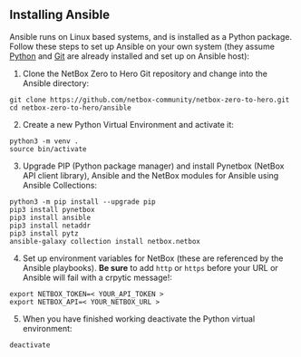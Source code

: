## Installing Ansible
Ansible runs on Linux based systems, and is installed as a Python package. Follow these steps to set up Ansible on your own system (they assume [Python](https://www.python.org/downloads/) and [Git](https://github.com/git-guides/install-git) are already installed and set up on Ansible host):

1. Clone the NetBox Zero to Hero Git repository and change into the Ansible directory:

```
git clone https://github.com/netbox-community/netbox-zero-to-hero.git
cd netbox-zero-to-hero/ansible
```

2. Create a new Python Virtual Environment and activate it: 
```
python3 -m venv .
source bin/activate
```
3. Upgrade PIP (Python package manager) and install Pynetbox (NetBox API client library), Ansible and the NetBox modules for Ansible using Ansible Collections:
```
python3 -m pip install --upgrade pip
pip3 install pynetbox
pip3 install ansible
pip3 install netaddr
pip3 install pytz
ansible-galaxy collection install netbox.netbox
```
4. Set up environment variables for NetBox (these are referenced by the Ansible playbooks). **Be sure** to add `http` or `https` before your URL or Ansible will fail with a crpytic message!:
```
export NETBOX_TOKEN=< YOUR_API_TOKEN >
export NETBOX_API=< YOUR_NETBOX_URL >
```
5. When you have finished working deactivate the Python virtual environment:
```
deactivate
```
